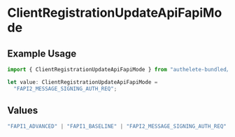 # ClientRegistrationUpdateApiFapiMode

## Example Usage

```typescript
import { ClientRegistrationUpdateApiFapiMode } from "authelete-bundled/models/operations";

let value: ClientRegistrationUpdateApiFapiMode =
  "FAPI2_MESSAGE_SIGNING_AUTH_REQ";
```

## Values

```typescript
"FAPI1_ADVANCED" | "FAPI1_BASELINE" | "FAPI2_MESSAGE_SIGNING_AUTH_REQ" | "FAPI2_MESSAGE_SIGNING_AUTH_RES" | "FAPI2_MESSAGE_SIGNING_INTROSPECTION_RES" | "FAPI2_SECURITY"
```